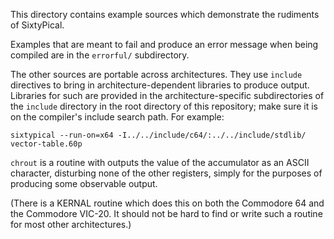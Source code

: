 <!--
Copyright (c) 2014-2024, Chris Pressey, Cat's Eye Technologies.
This file is distributed under a 2-clause BSD license.  See LICENSES/ dir.
SPDX-License-Identifier: LicenseRef-BSD-2-Clause-X-SixtyPical
-->

This directory contains example sources which demonstrate
the rudiments of SixtyPical.

Examples that are meant to fail and produce an error message
when being compiled are in the `errorful/` subdirectory.

The other sources are portable across architectures.  They use
`include` directives to bring in architecture-dependent libraries
to produce output.  Libraries for such are provided in the
architecture-specific subdirectories of the `include` directory
in the root directory of this repository; make sure it is on the
compiler's include search path.  For example:

    sixtypical --run-on=x64 -I../../include/c64/:../../include/stdlib/ vector-table.60p

`chrout` is a routine with outputs the value of the accumulator
as an ASCII character, disturbing none of the other registers,
simply for the purposes of producing some observable output.

(There is a KERNAL routine which does this on both the
Commodore 64 and the Commodore VIC-20.  It should not be hard
to find or write such a routine for most other architectures.)
